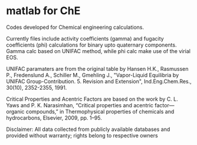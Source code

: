 # matlab for ChE
Codes developed for Chemical engineering calculations.

Currently files include activity coefficients (gamma) and fugacity coefficients (phi) calculations for binary upto quaternary components. Gamma calc based on UNIFAC method, while phi calc make use of the virial EOS.

UNIFAC paramaters are from the original table by Hansen H.K., Rasmussen P., Fredenslund A., Schiller M., Gmehling J., "Vapor-Liquid Equilibria by UNIFAC Group-Contribution. 5. Revision and Extension", Ind.Eng.Chem.Res., 30(10), 2352-2355, 1991.

Critical Properties and Acentric Factors are based on the work by C. L. Yaws and P. K. Narasimhan, “Critical properties and acentric factor—organic compounds,” in Thermophysical properties of chemicals and hydrocarbons, Elsevier, 2009, pp. 1–95.

Disclaimer: All data collected from publicly available databases and provided without warranty; rights belong to respective owners
